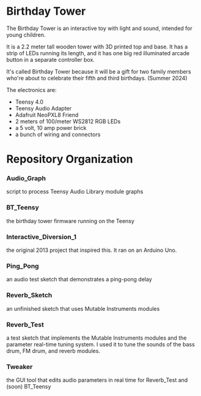 # Birthday Tower

The Birthday Tower is an interactive toy with light and sound,
intended for young children.

It is a 2.2 meter tall wooden tower with 3D printed top and base.
It has a strip of LEDs running its length, and it has one big red
illuminated arcade button in a separate controller box.

It's called Birthday Tower because it will be a gift for two 
family members who're about to celebrate their
fifth and third birthdays. (Summer 2024)

The electronics are:
 * Teensy 4.0
 * Teensy Audio Adapter
 * Adafruit NeoPXL8 Friend
 * 2 meters of 100/meter WS2812 RGB LEDs
 * a 5 volt, 10 amp power brick
 * a bunch of wiring and connectors


# Repository Organization

### Audio_Graph

  script to process Teensy Audio Library module graphs

### BT_Teensy

  the birthday tower firmware running on the Teensy

### Interactive_Diversion_1

  the original 2013 project that inspired this.
  It ran on an Arduino Uno.

### Ping_Pong

  an audio test sketch that demonstrates a ping-pong
  delay

### Reverb_Sketch

  an unfinished sketch that uses Mutable Instruments modules

### Reverb_Test

  a test sketch that implements the Mutable Instruments
  modules and the parameter real-time tuning system.  I used
  it to tune the sounds of the bass drum, FM drum, and reverb
  modules.

### Tweaker

  the GUI tool that edits audio parameters in real time
  for Reverb_Test and (soon) BT_Teensy